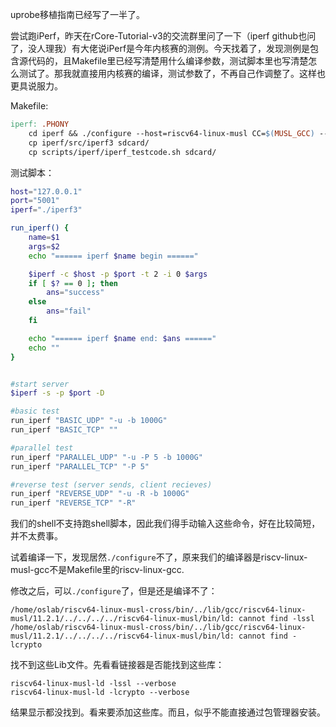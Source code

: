 uprobe移植指南已经写了一半了。

尝试跑iPerf，昨天在rCore-Tutorial-v3的交流群里问了一下（iperf github也问了，没人理我）有大佬说iPerf是今年内核赛的测例。今天找着了，发现测例是包含源代码的，且Makefile里已经写清楚用什么编译参数，测试脚本里也写清楚怎么测试了。那我就直接用内核赛的编译，测试参数了，不再自己作调整了。这样也更具说服力。

Makefile:
```Makefile
iperf: .PHONY
	cd iperf &&	./configure --host=riscv64-linux-musl CC=$(MUSL_GCC) --enable-static-bin --without-sctp && make
	cp iperf/src/iperf3 sdcard/
	cp scripts/iperf/iperf_testcode.sh sdcard/
```
测试脚本：
```sh
host="127.0.0.1"
port="5001"
iperf="./iperf3"

run_iperf() {
    name=$1
    args=$2
    echo "====== iperf $name begin ======"

    $iperf -c $host -p $port -t 2 -i 0 $args
    if [ $? == 0 ]; then
	    ans="success"
    else
	    ans="fail"
    fi

    echo "====== iperf $name end: $ans ======"
    echo ""
}


#start server
$iperf -s -p $port -D

#basic test 
run_iperf "BASIC_UDP" "-u -b 1000G" 
run_iperf "BASIC_TCP" ""

#parallel test
run_iperf "PARALLEL_UDP" "-u -P 5 -b 1000G"
run_iperf "PARALLEL_TCP" "-P 5"

#reverse test (server sends, client recieves)
run_iperf "REVERSE_UDP" "-u -R -b 1000G"
run_iperf "REVERSE_TCP" "-R"

```

我们的shell不支持跑shell脚本，因此我们得手动输入这些命令，好在比较简短，并不太费事。

试着编译一下，发现居然`./configure`不了，原来我们的编译器是riscv-linux-musl-gcc不是Makefile里的riscv-linux-gcc.

修改之后，可以`./configure`了，但是还是编译不了：
```shell
/home/oslab/riscv64-linux-musl-cross/bin/../lib/gcc/riscv64-linux-musl/11.2.1/../../../../riscv64-linux-musl/bin/ld: cannot find -lssl
/home/oslab/riscv64-linux-musl-cross/bin/../lib/gcc/riscv64-linux-musl/11.2.1/../../../../riscv64-linux-musl/bin/ld: cannot find -lcrypto
```
找不到这些Lib文件。先看看链接器是否能找到这些库：

```shell
riscv64-linux-musl-ld -lssl --verbose
riscv64-linux-musl-ld -lcrypto --verbose
```
结果显示都没找到。看来要添加这些库。而且，似乎不能直接通过包管理器安装。